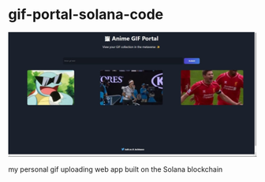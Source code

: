 # gif-portal-solana-code

![](./gif-portal-solana.jpg)

my personal gif uploading web app built on the Solana blockchain
